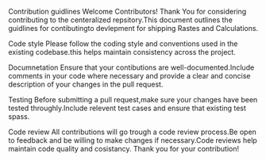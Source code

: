 Contribution guidlines
Welcome Contributors!
Thank You for considering contributing to the centeralized repsitory.This document outlines the guidlines for contibutingto devlepment for shipping Rastes and Calculations.

Code style
Please follow the coding style and conventions used in the existing codebase.this helps maintain consistency across the project.

Documnetation
Ensure that your contibutions are well-documented.Include comments in your code where necessary and provide a clear and concise description of your changes in the pull request.

Testing
Before submitting a pull request,make sure your changes have been tested throughly.Include relevent test cases and ensure that existing test spass.

Code review
All contributions will go trough a code review process.Be open to feedback and be willing to make changes if necessary.Code reviews help maintain code quality and cosistancy.
Thank you for your contribution!
